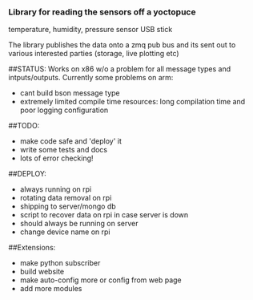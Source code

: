 ### Library for reading the sensors off a yoctopuce
temperature, humidity, pressure sensor USB stick

The library publishes the data onto a zmq pub bus
and its sent out to various interested parties (storage, live plotting etc)

##STATUS:
Works on x86 w/o a problem for all message types and intputs/outputs. Currently some problems on arm:

* cant build bson message type
* extremely limited compile time resources: long compilation time and poor logging configuration


##TODO:

* make code safe and 'deploy' it
* write some tests and docs
* lots of error checking!

##DEPLOY:

* always running on rpi
* rotating data removal on rpi
* shipping to server/mongo db
* script to recover data on rpi in case server is down
* should always be running on server
* change device name on rpi

##Extensions:

* make python subscriber
* build website
* make auto-config more or config from web page
* add more modules
 

